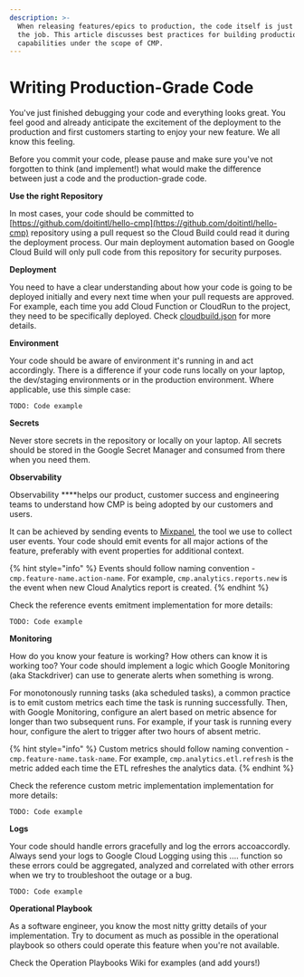 ```yaml
---
description: >-
  When releasing features/epics to production, the code itself is just a part of
  the job. This article discusses best practices for building production-grade
  capabilities under the scope of CMP.
---
```


# Writing Production-Grade Code

You've just finished debugging your code and everything looks great. You feel good and already anticipate the excitement of the deployment to the production and first customers starting to enjoy your new feature. We all know this feeling.

Before you commit your code, please pause and make sure you've not forgotten to think \(and implement!\) what would make the difference between just a code and the production-grade code. 

**Use the right Repository**

In most cases, your code should be committed to [https://github.com/doitintl/hello-cmp](https://github.com/doitintl/hello-cmp) repository using a pull request so the Cloud Build could read it during the deployment process.  Our main deployment automation based on Google Cloud Build will only pull code from this repository for security purposes.

**Deployment**

You need to have a clear understanding about how your code is going to be deployed initially and every next time when your pull requests are approved. For example, each time you add Cloud Function or CloudRun to the project, they need to be specifically deployed. Check [cloudbuild.json](https://github.com/doitintl/hello-cmp/blob/master/configuration/cloudbuild.prod.json) for more details.

**Environment**

Your code should be aware of environment it's running in and act accordingly. There is a difference if your code runs locally on your laptop, the dev/staging environments or in the production environment. Where applicable, use this simple case:

```text
TODO: Code example
```

**Secrets**

Never store secrets in the repository or locally on your laptop. All secrets should be stored in the Google Secret Manager and consumed from there when you need them.

**Observability**

Observability ****helps our product, customer success and engineering teams to understand how CMP is being adopted by our customers and users. 

It can be achieved by sending events to [Mixpanel](https://mixpanel.com/), the tool we use to collect user events. Your code should emit events for all major actions of the feature, preferably with event properties for additional context.

{% hint style="info" %}
Events should follow naming convention - `cmp.feature-name.action-name`. For example, `cmp.analytics.reports.new` is the event when new Cloud Analytics report is created. 
{% endhint %}

Check the reference events emitment implementation for more details:

```text
TODO: Code example
```

**Monitoring**

How do you know your feature is working? How others can know it is working too? Your code should implement a logic which Google Monitoring \(aka Stackdriver\) can use to generate alerts when something is wrong.

For monotonously running tasks \(aka scheduled tasks\), a common practice is to emit custom metrics each time the task is running successfully. Then, with Google Monitoring, configure an alert based on metric absence for longer than two subsequent runs. For example, if your task is running every hour, configure the alert to trigger after two hours of absent metric.

{% hint style="info" %}
Custom metrics should follow naming convention - `cmp.feature-name.task-name`. For example, `cmp.analytics.etl.refresh` is the metric added each time the ETL refreshes the analytics data. 
{% endhint %}

Check the reference custom metric implementation implementation for more details:

```text
TODO: Code example
```

**Logs**

Your code should handle errors gracefully and log the errors accoaccordly. Always send your logs to Google Cloud Logging using this .... function so these errors could be aggregated, analyzed and correlated with other errors when we try to troubleshoot the outage or a bug.  

```text
TODO: Code example
```

**Operational Playbook**

As a software engineer, you know the most nitty gritty details of your implementation. Try to document as much as possible in the operational playbook so others could operate this feature when you're not available.  

Check the Operation Playbooks Wiki for examples \(and add yours!\)

